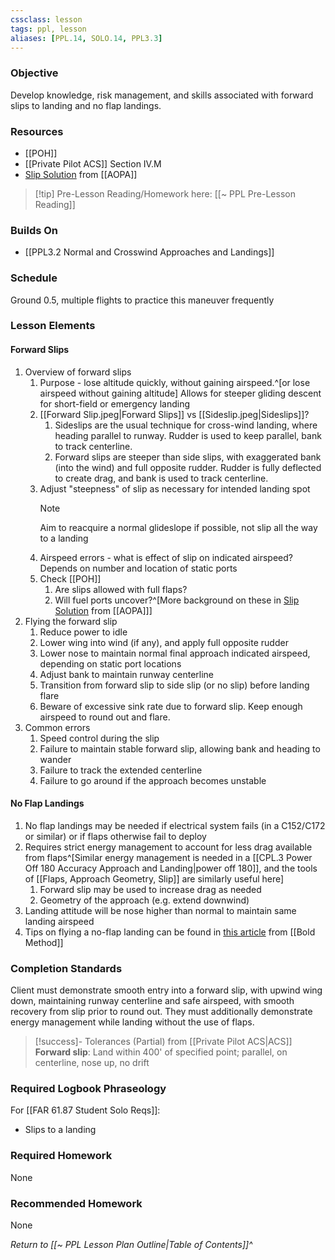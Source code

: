 ```yaml
---
cssclass: lesson
tags: ppl, lesson
aliases: [PPL.14, SOLO.14, PPL3.3]
---
```

### Objective
Develop knowledge, risk management, and skills associated with forward slips to landing and no flap landings.

### Resources
- [[POH]]
- [[Private Pilot ACS]] Section IV.M
- [Slip Solution](https://www.aopa.org/news-and-media/all-news/2009/january/flight-training-magazine/slip-solution) from [[AOPA]]

> [!tip] Pre-Lesson Reading/Homework here: [[~ PPL Pre-Lesson Reading]]

### Builds On
- [[PPL3.2 Normal and Crosswind Approaches and Landings]]

### Schedule
Ground 0.5, multiple flights to practice this maneuver frequently

### Lesson Elements

#### Forward Slips
1. Overview of forward slips
	1. Purpose - lose altitude quickly, without gaining airspeed.^[or lose airspeed without gaining altitude] Allows for steeper gliding descent for short-field or emergency landing
	2. [[Forward Slip.jpeg|Forward Slips]] vs [[Sideslip.jpeg|Sideslips]]?
		1. Sideslips are the usual technique for cross-wind landing, where heading parallel to runway. Rudder is used to keep parallel, bank to track centerline.
		2. Forward slips are steeper than side slips, with exaggerated bank (into the wind) and full opposite rudder. Rudder is fully deflected to create drag, and bank is used to track centerline.
	3. Adjust "steepness" of slip as necessary for intended landing spot
		> [!note] 
		> Aim to reacquire a normal glideslope if possible, not slip all the way to a landing
	1. Airspeed errors - what is effect of slip on indicated airspeed? Depends on number and location of static ports
	2. Check [[POH]]
		1. Are slips allowed with full flaps? 
		2. Will fuel ports uncover?^[More background on these in [Slip Solution](https://www.aopa.org/news-and-media/all-news/2009/january/flight-training-magazine/slip-solution) from [[AOPA]]]
2. Flying the forward slip
	1. Reduce power to idle
	2. Lower wing into wind (if any), and apply full opposite rudder 
	4. Lower nose to maintain normal final approach indicated airspeed, depending on static port locations
	5. Adjust bank to maintain runway centerline
	6. Transition from forward slip to side slip (or no slip) before landing flare
	7. Beware of excessive sink rate due to forward slip. Keep enough airspeed to round out and flare.
3. Common errors
	1. Speed control during the slip
	2. Failure to maintain stable forward slip, allowing bank and heading to wander
	3. Failure to track the extended centerline
	4. Failure to go around if the approach becomes unstable

#### No Flap Landings
1. No flap landings may be needed if electrical system fails (in a C152/C172 or similar) or if flaps otherwise fail to deploy
2. Requires strict energy management to account for less drag available from flaps^[Similar energy management is needed in a [[CPL.3 Power Off 180 Accuracy Approach and Landing|power off 180]], and the tools of [[Flaps, Approach Geometry, Slip]] are similarly useful here]
	1. Forward slip may be used to increase drag as needed
	2. Geometry of the approach (e.g. extend downwind)
3. Landing attitude will be nose higher than normal to maintain same landing airspeed
4. Tips on flying a no-flap landing can be found in [this article](https://www.boldmethod.com/blog/learn-to-fly/manuevers/how-to-fly-a-no-flap-landing-pattern-through-touchdown/) from [[Bold Method]]

### Completion Standards
Client must demonstrate smooth entry into a forward slip, with upwind wing down, maintaining runway centerline and safe airspeed, with smooth recovery from slip prior to round out. They must additionally demonstrate energy management while landing without the use of flaps.

> [!success]- Tolerances (Partial) from [[Private Pilot ACS|ACS]]
> **Forward slip**: Land within 400' of specified point; parallel, on centerline, nose up, no drift

### Required Logbook Phraseology
For [[FAR 61.87 Student Solo Reqs]]: 
- Slips to a landing

### Required Homework
None

### Recommended Homework
None 

*Return to [[~ PPL Lesson Plan Outline|Table of Contents]]^*